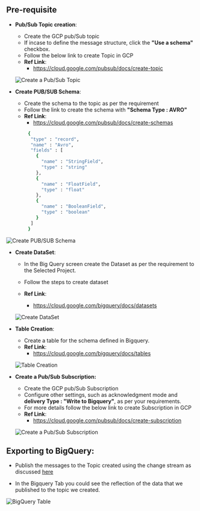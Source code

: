 ## Pre-requisite
- **Pub/Sub Topic creation**:
  * Create the GCP pub/Sub topic
  * If incase to define the message structure, click the **"Use a schema"** checkbox.
  * Follow the below link to create Topic in GCP
  * **Ref Link**:
    * https://cloud.google.com/pubsub/docs/create-topic

  ![Create a Pub/Sub Topic](https://github.com/TSowbaranika/BQGCPAtlas/assets/109083730/7e092f7d-178a-4da6-b8ff-39c82d033cc7)

- **Create PUB/SUB Schema**:
  * Create the schema to the topic as per the requirement
  * Follow the link to create the schema with **"Schema Type : AVRO"**
  * **Ref Link**:
    * https://cloud.google.com/pubsub/docs/create-schemas

``` bash
        {
         "type" : "record",
         "name" : "Avro",
         "fields" : [
           {
             "name" : "StringField",
             "type" : "string"
           },
           {
             "name" : "FloatField",
             "type" : "float"
           },
           {
             "name" : "BooleanField",
             "type" : "boolean"
           }
         ]
        }
```

  ![Create PUB/SUB Schema](https://github.com/TSowbaranika/BQGCPAtlas/assets/109083730/edde0645-f4c0-43a2-a57c-8b22041f3b3a)

- **Create DataSet**:
  * In the Big Query screen create the Dataset as per the requirement to the Selected Project.
  * Follow the steps to create dataset

  * **Ref Link**:
    * https://cloud.google.com/bigquery/docs/datasets

  ![Create DataSet](https://github.com/TSowbaranika/BQGCPAtlas/assets/109083730/686850e2-ba3c-4ea3-aca8-8f7a1a83c459)

- **Table Creation**:
  * Create a table for the schema defined in Bigquery.
  * **Ref Link**:
    * https://cloud.google.com/bigquery/docs/tables

  ![Table Creation](https://github.com/TSowbaranika/BQGCPAtlas/assets/109083730/3abc3b11-f1a6-4fd0-8ebb-9a57c84422eb)

- **Create a Pub/Sub Subscription:**
  * Create the GCP pub/Sub Subscription
  * Configure other settings, such as acknowledgment mode and **delivery Type : "Write to Bigquery"**, as per your requirements. 
  * For more details follow the below link to create Subscription in GCP
  * **Ref Link**:
    * https://cloud.google.com/pubsub/docs/create-subscription

  ![Create a Pub/Sub Subscription](https://github.com/TSowbaranika/BQGCPAtlas/assets/109083730/1902f905-cc2f-4764-a860-2b5d10224941)

## Exporting to BigQuery:
  * Publish the messages to the Topic created using the change stream as discussed [here](https://github.com/mongodb-partners/MongoDb-BigQuery-Workshops/blob/dev_bq-workshop_demo/CollectionLevelPubSub/README.md)

  * In the Bigquery Tab you could see the reflection of the data that we published to the topic we created.

  ![BigQuery Table](https://github.com/TSowbaranika/BQGCPAtlas/assets/109083730/142e4dc9-5ca6-4b52-985b-4173a5fe488b)



